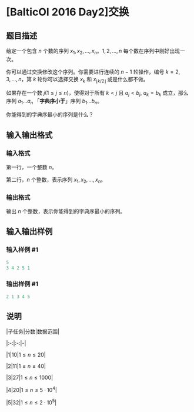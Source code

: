 # [BalticOI 2016 Day2]交换

## 题目描述

给定一个包含 $n$ 个数的序列 $x_1,x_2,\dots,x_n$。$1,2,\dots,n$ 每个数在序列中刚好出现一次。

你可以通过交换修改这个序列。你需要进行连续的 $n-1$ 轮操作，编号 $k=2,3,\dots,n$，第 $k$ 轮你可以选择交换 $x_k$ 和 $x_{\lfloor k/2\rfloor}$ 或是什么都不做。

如果存在一个数 $j(1 \leq j \leq n)$，使得对于所有 $k < j$ 且 $a_j < b_j,$ $a_k = b_k$ 成立，那么序列 $a_1\dots a_n$ 「**字典序小于**」序列 $b_1\dots b_n$。

你能得到的字典序最小的序列是什么？

## 输入输出格式

### 输入格式

第一行，一个整数 $n$。

第二行，$n$ 个整数，表示序列 $x_1,x_2,\dots,x_n$。

### 输出格式

输出 $n$ 个整数，表示你能得到的字典序最小的序列。

## 输入输出样例

### 输入样例 #1

```cpp
5
3 4 2 5 1
```


### 输出样例 #1

```cpp
2 1 3 4 5
```


## 说明

|子任务|分数|数据范围|

|:-:|:-:|-|

|1|10|$1 \leq n \leq 20$|

|2|11|$1 \leq n \leq 40$|

|3|27|$1 \leq n \leq 1000$|

|4|20|$1 \leq n \leq 5 \cdot 10^4$|

|5|32|$1 \leq n \leq 2 \cdot 10^5$|

